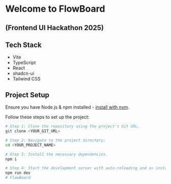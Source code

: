 # Welcome to FlowBoard

## (Frontend UI Hackathon 2025)  

## Tech Stack
- Vite
- TypeScript
- React
- shadcn-ui
- Tailwind CSS

## Project Setup

Ensure you have Node.js & npm installed - [install with nvm](https://github.com/nvm-sh/nvm#installing-and-updating).

Follow these steps to set up the project:

```sh
# Step 1: Clone the repository using the project's Git URL.
git clone <YOUR_GIT_URL>

# Step 2: Navigate to the project directory.
cd <YOUR_PROJECT_NAME>

# Step 3: Install the necessary dependencies.
npm i

# Step 4: Start the development server with auto-reloading and an instant preview.
npm run dev
# FlowBoard

